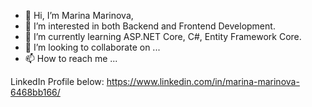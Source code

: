 - 👋 Hi, I’m Marina Marinova, 
- 👀 I’m interested in both Backend and Frontend Development.
- 🌱 I’m currently learning ASP.NET Core, C#, Entity Framework Core.
- 💞️ I’m looking to collaborate on ...
- 📫 How to reach me ...

<!---
marina-marinova996/marina-marinova996 is a ✨ special ✨ repository because its `README.md` (this file) appears on your GitHub profile.
You can click the Preview link to take a look at your changes.
--->

LinkedIn Profile below:
https://www.linkedin.com/in/marina-marinova-6468bb166/

